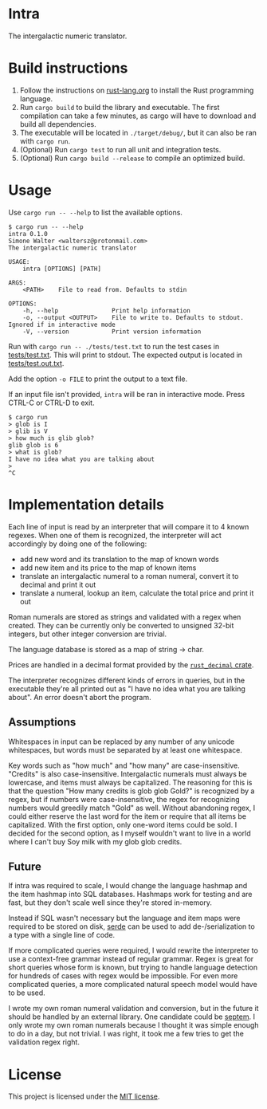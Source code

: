 # Intra

The intergalactic numeric translator.

# Build instructions

1. Follow the instructions on [rust-lang.org](https://www.rust-lang.org/learn/get-started) to install the Rust programming language.
2. Run `cargo build` to build the library and executable. The first compilation can take a few minutes, as cargo will have to download and build all dependencies.
3. The executable will be located in `./target/debug/`, but it can also be ran with `cargo run`.
4. (Optional) Run `cargo test` to run all unit and integration tests.
5. (Optional) Run `cargo build --release` to compile an optimized build.

# Usage

Use `cargo run -- --help` to list the available options.
```
$ cargo run -- --help
intra 0.1.0
Simone Walter <waltersz@protonmail.com>
The intergalactic numeric translator

USAGE:
    intra [OPTIONS] [PATH]

ARGS:
    <PATH>    File to read from. Defaults to stdin

OPTIONS:
    -h, --help               Print help information
    -o, --output <OUTPUT>    File to write to. Defaults to stdout. Ignored if in interactive mode
    -V, --version            Print version information
```

Run with `cargo run -- ./tests/test.txt` to run the test cases in [tests/test.txt](./tests/test.txt). This will print to stdout.
The expected output is located in [tests/test.out.txt](./tests/test.out.txt).

Add the option `-o FILE` to print the output to a text file.

If an input file isn't provided, `intra` will be ran in interactive mode. Press CTRL-C or CTRL-D to exit.

```
$ cargo run
> glob is I
> glib is V
> how much is glib glob?
glib glob is 6
> what is glob?
I have no idea what you are talking about
>
^C
```

# Implementation details

Each line of input is read by an interpreter that will compare it to 4 known regexes.
When one of them is recognized, the interpreter will act accordingly by doing one of the following:
- add new word and its translation to the map of known words
- add new item and its price to the map of known items
- translate an intergalactic numeral to a roman numeral, convert it to decimal and print it out
- translate a numeral, lookup an item, calculate the total price and print it out

Roman numerals are stored as strings and validated with a regex when created.
They can be currently only be converted to unsigned 32-bit integers, but other integer conversion are trivial.

The language database is stored as a map of string -> char.

Prices are handled in a decimal format provided by the [`rust_decimal` crate](https://github.com/paupino/rust-decimal).

The interpreter recognizes different kinds of errors in queries, but in the executable they're all printed out as
"I have no idea what you are talking about". An error doesn't abort the program.

## Assumptions 

Whitespaces in input can be replaced by any number of any unicode whitespaces, but words must be separated by at least one whitespace.

Key words such as "how much" and "how many" are case-insensitive. "Credits" is also case-insensitive.
Intergalactic numerals must always be lowercase, and items must always be capitalized.
The reasoning for this is that the question "How many credits is glob glob Gold?" is recognized by a regex,
but if numbers were case-insensitive, the regex for recognizing numbers would greedily match "Gold" as well.
Without abandoning regex, I could either reserve the last word for the item or require that all items be capitalized.
With the first option, only one-word items could be sold. I decided for the second option,
as I myself wouldn't want to live in a world where I can't buy Soy milk with my glob glob credits.

## Future

If intra was required to scale, I would change the language hashmap and the item hashmap into SQL databases.
Hashmaps work for testing and are fast, but they don't scale well since they're stored in-memory.

Instead if SQL wasn't necessary but the language and item maps were required to be stored on disk,
[serde](https://crates.io/crates/serde) can be used to add de-/serialization to a type with a single line of code.

If more complicated queries were required, I would rewrite the interpreter to use a context-free grammar instead of regular grammar.
Regex is great for short queries whose form is known, but trying to handle language detection for hundreds of cases with regex would be impossible.
For even more complicated queries, a more complicated natural speech model would have to be used.

I wrote my own roman numeral validation and conversion, but in the future it should be handled by an external library.
One candidate could be [septem](https://crates.io/crates/septem). I only wrote my own roman numerals because I thought
it was simple enough to do in a day, but not trivial. I was right, it took me a few tries to get the validation regex right.

# License

This project is licensed under the [MIT license](./LICENSE).